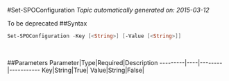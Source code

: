 #Set-SPOConfiguration
*Topic automatically generated on: 2015-03-12*

To be deprecated
##Syntax
```powershell
Set-SPOConfiguration -Key [<String>] [-Value [<String>]]
```
&nbsp;

##Parameters
Parameter|Type|Required|Description
---------|----|--------|-----------
Key|String|True|
Value|String|False|

